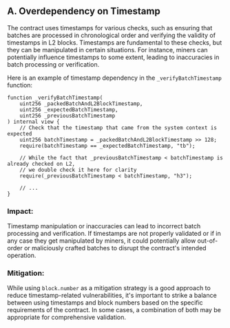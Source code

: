 ## A. Overdependency on Timestamp
[]()
The contract uses timestamps for various checks, such as ensuring that batches are processed in chronological order and verifying the validity of timestamps in L2 blocks. Timestamps are fundamental to these checks, but they can be manipulated in certain situations. For instance, miners can potentially influence timestamps to some extent, leading to inaccuracies in batch processing or verification.

Here is an example of timestamp dependency in the `_verifyBatchTimestamp` function:
```solidity
function _verifyBatchTimestamp(
    uint256 _packedBatchAndL2BlockTimestamp,
    uint256 _expectedBatchTimestamp,
    uint256 _previousBatchTimestamp
) internal view {
    // Check that the timestamp that came from the system context is expected
    uint256 batchTimestamp = _packedBatchAndL2BlockTimestamp >> 128;
    require(batchTimestamp == _expectedBatchTimestamp, "tb");

    // While the fact that _previousBatchTimestamp < batchTimestamp is already checked on L2,
    // we double check it here for clarity
    require(_previousBatchTimestamp < batchTimestamp, "h3");

    // ...
}

```
### Impact:
Timestamp manipulation or inaccuracies can lead to incorrect batch processing and verification. If timestamps are not properly validated or if in any case they get manipulated by miners, it could potentially allow out-of-order or maliciously crafted batches to disrupt the contract's intended operation.
### Mitigation:
While using `block.number` as a mitigation strategy is a good approach to reduce timestamp-related vulnerabilities, it's important to strike a balance between using timestamps and block numbers based on the specific requirements of the contract. In some cases, a combination of both may be appropriate for comprehensive validation.